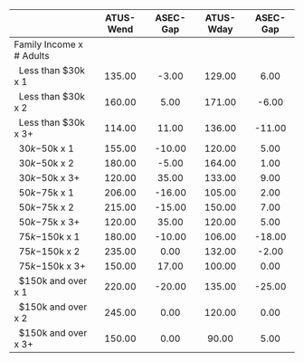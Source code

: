 
|                      |    ATUS-Wend |     ASEC-Gap |    ATUS-Wday |     ASEC-Gap |
| -------------------- | :----------: | :----------: | :----------: | :----------: |
| Family Income x # Adults |              |              |              |              |
| &nbsp;&nbsp;Less than $30k x 1 |       135.00 |        -3.00 |       129.00 |         6.00 |
| &nbsp;&nbsp;Less than $30k x 2 |       160.00 |         5.00 |       171.00 |        -6.00 |
| &nbsp;&nbsp;Less than $30k x 3+ |       114.00 |        11.00 |       136.00 |       -11.00 |
| &nbsp;&nbsp;$30k-$50k x 1 |       155.00 |       -10.00 |       120.00 |         5.00 |
| &nbsp;&nbsp;$30k-$50k x 2 |       180.00 |        -5.00 |       164.00 |         1.00 |
| &nbsp;&nbsp;$30k-$50k x 3+ |       120.00 |        35.00 |       133.00 |         9.00 |
| &nbsp;&nbsp;$50k-$75k x 1 |       206.00 |       -16.00 |       105.00 |         2.00 |
| &nbsp;&nbsp;$50k-$75k x 2 |       215.00 |       -15.00 |       150.00 |         7.00 |
| &nbsp;&nbsp;$50k-$75k x 3+ |       120.00 |        35.00 |       120.00 |         5.00 |
| &nbsp;&nbsp;$75k-$150k x 1 |       180.00 |       -10.00 |       106.00 |       -18.00 |
| &nbsp;&nbsp;$75k-$150k x 2 |       235.00 |         0.00 |       132.00 |        -2.00 |
| &nbsp;&nbsp;$75k-$150k x 3+ |       150.00 |        17.00 |       100.00 |         0.00 |
| &nbsp;&nbsp;$150k and over x 1 |       220.00 |       -20.00 |       135.00 |       -25.00 |
| &nbsp;&nbsp;$150k and over x 2 |       245.00 |         0.00 |       120.00 |         0.00 |
| &nbsp;&nbsp;$150k and over x 3+ |       150.00 |         0.00 |        90.00 |         5.00 |

